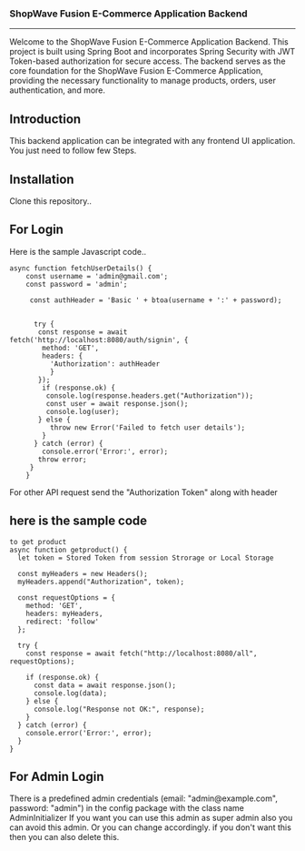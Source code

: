 ### ShopWave Fusion E-Commerce Application Backend
<hr/>
<p>Welcome to the ShopWave Fusion E-Commerce Application Backend. This project is built using Spring Boot and incorporates Spring Security with JWT Token-based authorization for secure access. The backend serves as the core foundation for the ShopWave Fusion E-Commerce Application, providing the necessary functionality to manage products, orders, user authentication, and more.</p>

## Introduction
<p>This backend application can be integrated with any frontend UI application. You just need to follow few Steps.</p>

## Installation
<p>Clone this repository..</p>

## For Login

<p>Here is the sample Javascript code..</p>

```
async function fetchUserDetails() {
    const username = 'admin@gmail.com';
    const password = 'admin';
    
     const authHeader = 'Basic ' + btoa(username + ':' + password);
    
    
      try {
       const response = await fetch('http://localhost:8080/auth/signin', {
        method: 'GET',
        headers: {
          'Authorization': authHeader
          }
       });
        if (response.ok) {
         console.log(response.headers.get("Authorization"));
         const user = await response.json();
         console.log(user);
       } else {
          throw new Error('Failed to fetch user details');
        }
      } catch (error) {
        console.error('Error:', error);
       throw error;
     }
    }
```
<p>For other API request send the "Authorization Token" along with header</p>

## here is the sample code

```
to get product
async function getproduct() {
  let token = Stored Token from session Strorage or Local Storage
  
  const myHeaders = new Headers();
  myHeaders.append("Authorization", token);

  const requestOptions = {
    method: 'GET',
    headers: myHeaders,
    redirect: 'follow'
  };

  try {
    const response = await fetch("http://localhost:8080/all", requestOptions);
    
    if (response.ok) {
      const data = await response.json();
      console.log(data);
    } else {
      console.log("Response not OK:", response);
    }
  } catch (error) {
    console.error('Error:', error);
  }
}
```
## For Admin Login 
<p>
    There is a predefined admin credentials (email: "admin@example.com", password: "admin") in the config package with the class name AdminInitializer If you want you can use this admin as super admin also you can avoid this admin.
    Or you can change accordingly. if you don't want this then you can also delete this.
</p>

